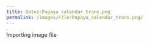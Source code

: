 ```yaml
---
title: Datei:Papaya calendar trans.png
permalink: /images/File:Papaya_calendar_trans.png/
---
```


Importing image file